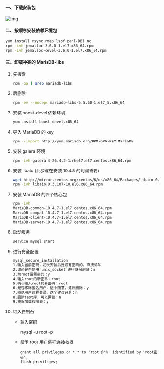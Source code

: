 #### 一、下载安装包

 ![img](https://climg.mukewang.com/5dc229fc08228c6f03510135.jpg) 

#### 二、按顺序安装依赖环境包

```bash
yum install rsync nmap lsof perl-DBI nc
rpm -ivh jemalloc-3.6.0-1.el7.x86_64.rpm
rpm -ivh jemalloc-devel-3.6.0-1.el7.x86_64.rpm
```

#### 三、卸载冲突的 MariaDB-libs

1. 先搜索

   ```bash
   rpm -qa | grep mariadb-libs
   ```

2. 后删除

   ```bash
   rpm -ev --nodeps mariadb-libs-5.5.60-1.el7_5.x86_64
   ```

3. 安装 boost-devel 依赖环境

   ```bash
   yum install boost-devel.x86_64
   ```

4. 导入 MariaDB 的 key

   ```bash
   rpm --import http://yum.mariadb.org/RPM-GPG-KEY-MariaDB
   ```

5. 安装 galera 环境

   ```bash
   rpm -ivh galera-4-26.4.2-1.rhel7.el7.centos.x86_64.rpm
   ```

6. 安装 libaio (此步骤在安装 10.4.8 的时候需要)

   ```bash
   wget http://mirror.centos.org/centos/6/os/x86_64/Packages/libaio-0.3.107-10.el6.x86_64.rpm
   rpm -ivh libaio-0.3.107-10.el6.x86_64.rpm
   ```

7. 安装 MariaDB 的四个核心包

   ```bash
   rpm -ivh 
   MariaDB-common-10.4.7-1.el7.centos.x86_64.rpm 
   MariaDB-compat-10.4.7-1.el7.centos.x86_64.rpm 
   MariaDB-client-10.4.7-1.el7.centos.x86_64.rpm 
   MariaDB-server-10.4.7-1.el7.centos.x86_64.rpm
   ```

8. 启动服务

   ```bash
   service mysql start
   ```

9. 进行安全配置

   ```bash
   mysql_secure_installation
   1.输入当前密码，初次安装后是没有密码的，直接回车
   2.询问是否使用`unix_socket`进行身份验证：n
   3.为root设置密码：y
   4.输入root的新密码：root
   5.确认输入root的新密码：root
   6.是否移除匿名用户，这个随意，建议删除：y
   7.拒绝用户远程登录，这个建议开启：n
   8.删除test库，可以保留：n
   9.重新加载权限表：y
   ```

10. 进入控制台

    - 输入密码

      mysql -u root -p

    - 赋予 root 用户远程连接权限

      ```mysql
      grant all privileges on *.* to 'root'@'%' identified by 'root密码';
      flush privileges;
      ```

      